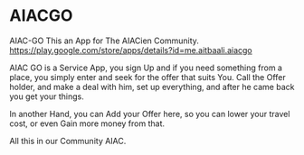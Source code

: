 # AIACGO


AIAC-GO This an App for The AIACien Community.
https://play.google.com/store/apps/details?id=me.aitbaali.aiacgo

AIAC GO is a Service App, you sign Up and if you need something from a place, you simply enter and seek for the offer that suits You. 
Call the Offer holder, and make a deal with him, set up everything, and after he came back you get your things. 

In another Hand, you can Add your Offer here, so you can lower your travel cost, or even Gain more money from that. 

All this in our Community AIAC.

